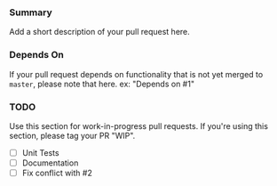 ### Summary

Add a short description of your pull request here.

### Depends On

If your pull request depends on functionality that is not yet merged to `master`,
please note that here. ex: "Depends on #1"

### TODO

Use this section for work-in-progress pull requests. If you're using this section,
please tag your PR "WIP". 

- [ ] Unit Tests
- [ ] Documentation
- [ ] Fix conflict with #2
